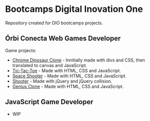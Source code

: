 # Bootcamps Digital Inovation One

Repository created for DIO bootcamps projects.

## Órbi Conecta Web Games Developer

Game projects:
- [Chrome Dinosaur Clone](https://github.com/marcus-ferreira/bootcamps-dio/tree/main/web-games-developer/dinosaur) - Innitially made with divs and CSS, then translated to canvas and JavaScript.
- [Tic-Tac-Toe](https://marcus-ferreira.github.io/bootcamp-web-games-dev-dio/web-games-developer/tic-tac-toe/) - Made with HTML, CSS and JavaScript.
- [Space Shooter](https://marcus-ferreira.github.io/bootcamp-web-games-dev-dio/web-games-developer/space-shooter/) - Made with HTML, CSS and JavaScript.
- [Shooter](https://marcus-ferreira.github.io/bootcamp-web-games-dev-dio/web-games-developer/shooter/) - Made with jQuery and jQuery collision.
- [Genius Clone](https://marcus-ferreira.github.io/bootcamp-web-games-dev-dio/web-games-developer/genius/) - Made with HTML, CSS and JavaScript.

## JavaScript Game Developer
- WIP
